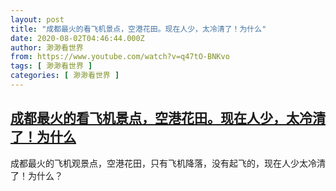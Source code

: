 ```yaml
---
layout: post
title: "成都最火的看飞机景点，空港花田。现在人少，太冷清了！为什么"
date: 2020-08-02T04:46:44.000Z
author: 渺渺看世界
from: https://www.youtube.com/watch?v=q47tO-BNKvo
tags: [ 渺渺看世界 ]
categories: [ 渺渺看世界 ]
---
```

<!--1596343604000-->
[成都最火的看飞机景点，空港花田。现在人少，太冷清了！为什么](https://www.youtube.com/watch?v=q47tO-BNKvo)
------

<div>
成都最火的飞机观景点，空港花田，只有飞机降落，没有起飞的，现在人少太冷清了！为什么？
</div>
